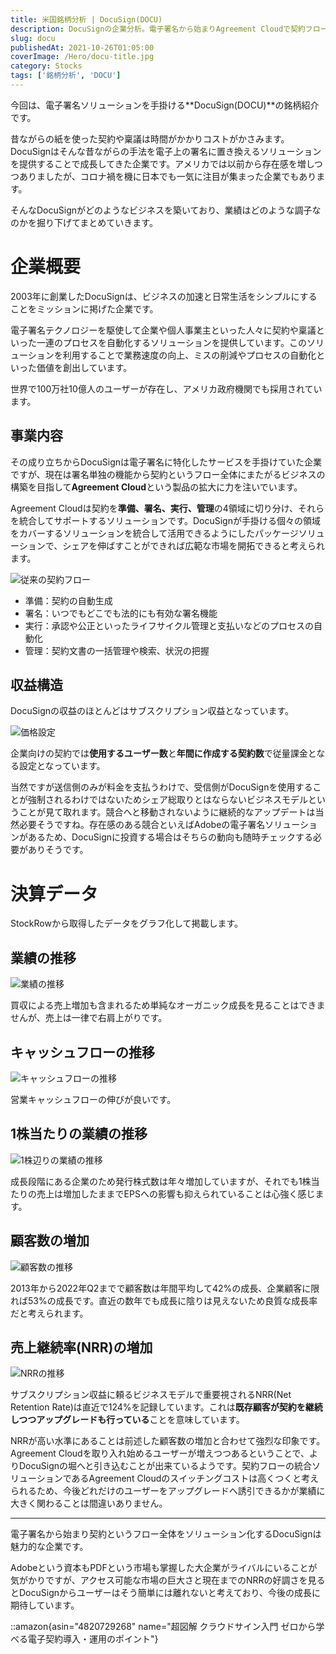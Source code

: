 ```yaml
---
title: 米国銘柄分析 | DocuSign(DOCU)
description: DocuSignの企業分析。電子署名から始まりAgreement Cloudで契約フロー全体のデジタル化を推進。高いNRRや顧客数の継続成長でサブスクリプションモデルの強さを示すが、Adobe等の競合他社との競争が激化する電子署名ソリューション企業の投資分析。
slug: docu
publishedAt: 2021-10-26T01:05:00
coverImage: /Hero/docu-title.jpg
category: Stocks
tags: ['銘柄分析', 'DOCU']
---
```


今回は、電子署名ソリューションを手掛ける**DocuSign(DOCU)**の銘柄紹介です。

昔ながらの紙を使った契約や稟議は時間がかかりコストがかさみます。DocuSignはそんな昔ながらの手法を電子上の署名に置き換えるソリューションを提供することで成長してきた企業です。アメリカでは以前から存在感を増しつつありましたが、コロナ禍を機に日本でも一気に注目が集まった企業でもあります。

そんなDocuSignがどのようなビジネスを築いており、業績はどのような調子なのかを掘り下げてまとめていきます。

# 企業概要

2003年に創業したDocuSignは、ビジネスの加速と日常生活をシンプルにすることをミッションに掲げた企業です。

電子署名テクノロジーを駆使して企業や個人事業主といった人々に契約や稟議といった一連のプロセスを自動化するソリューションを提供しています。このソリューションを利用することで業務速度の向上、ミスの削減やプロセスの自動化といった価値を創出しています。

世界で100万社10億人のユーザーが存在し、アメリカ政府機関でも採用されています。

## 事業内容

その成り立ちからDocuSignは電子署名に特化したサービスを手掛けていた企業ですが、現在は署名単独の機能から契約というフロー全体にまたがるビジネスの構築を目指して**Agreement Cloud**という製品の拡大に力を注いでいます。

Agreement Cloudは契約を**準備、署名、実行、管理**の4領域に切り分け、それらを統合してサポートするソリューションです。DocuSignが手掛ける個々の領域をカバーするソリューションを統合して活用できるようにしたパッケージソリューションで、シェアを伸ばすことができれば広範な市場を開拓できると考えられます。

![従来の契約フロー](/Stocks/docu-old-routine.jpg '従来の契約フロー')

- 準備：契約の自動生成
- 署名：いつでもどこでも法的にも有効な署名機能
- 実行：承認や公正といったライフサイクル管理と支払いなどのプロセスの自動化
- 管理：契約文書の一括管理や検索、状況の把握

## 収益構造

DocuSignの収益のほとんどはサブスクリプション収益となっています。

![価格設定](/Stocks/docu-pricing.jpg '価格設定')

企業向けの契約では**使用するユーザー数**と**年間に作成する契約数**で従量課金となる設定となっています。

当然ですが送信側のみが料金を支払うわけで、受信側がDocuSignを使用することが強制されるわけではないためシェア総取りとはならないビジネスモデルということが見て取れます。競合へと移動されないように継続的なアップデートは当然必要そうですね。存在感のある競合といえばAdobeの電子署名ソリューションがあるため、DocuSignに投資する場合はそちらの動向も随時チェックする必要がありそうです。

# 決算データ

StockRowから取得したデータをグラフ化して掲載します。

## 業績の推移

![業績の推移](/Stocks/docu-revenue.jpg)

買収による売上増加も含まれるため単純なオーガニック成長を見ることはできませんが、売上は一律で右肩上がりです。

## キャッシュフローの推移

![キャッシュフローの推移](/Stocks/docu-cashflow.jpg)

営業キャッシュフローの伸びが良いです。

## 1株当たりの業績の推移

![1株辺りの業績の推移](/Stocks/docu-eps.jpg)

成長段階にある企業のため発行株式数は年々増加していますが、それでも1株当たりの売上は増加したままでEPSへの影響も抑えられていることは心強く感じます。

## 顧客数の増加

![顧客数の推移](/Stocks/docu-customer.jpg)

2013年から2022年Q2までで顧客数は年間平均して42%の成長、企業顧客に限れば53%の成長です。直近の数年でも成長に陰りは見えないため良質な成長率だと考えられます。

## 売上継続率(NRR)の増加

![NRRの推移](/Stocks/docu-nrr.jpg)

サブスクリプション収益に頼るビジネスモデルで重要視されるNRR(Net Retention Rate)は直近で124%を記録しています。これは**既存顧客が契約を継続しつつアップグレードも行っている**ことを意味しています。

NRRが高い水準にあることは前述した顧客数の増加と合わせて強烈な印象です。Agreement Cloudを取り入れ始めるユーザーが増えつつあるということで、よりDocuSignの堀へと引き込むことが出来ているようです。契約フローの統合ソリューションであるAgreement Cloudのスイッチングコストは高くつくと考えられるため、今後どれだけのユーザーをアップグレードへ誘引できるかが業績に大きく関わることは間違いありません。

---

電子署名から始まり契約というフロー全体をソリューション化するDocuSignは魅力的な企業です。

Adobeという資本もPDFという市場も掌握した大企業がライバルにいることが気がかりですが、アクセス可能な市場の巨大さと現在までのNRRの好調さを見るとDocuSignからユーザーはそう簡単には離れないと考えており、今後の成長に期待しています。

::amazon{asin="4820729268" name="超図解 クラウドサイン入門 ゼロから学べる電子契約導入・運用のポイント"}
